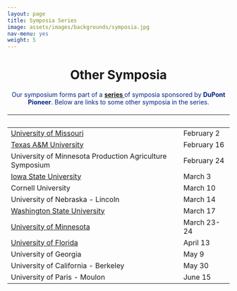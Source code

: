 ```yaml
---
layout: page
title: Symposia Series
image: assets/images/backgrounds/symposia.jpg
nav-menu: yes
weight: 5
---
```


<!-- Main -->
<div id="main" class="alt">

<!-- One -->

<div class="inner">
<center>

<h1>Other Symposia</h1>

</center>

<!-- Content -->
<!-- Table -->

<center>
<p style="color:#002285;">Our symposium forms part of a <b><a href="http://www.pioneer.com/home/site/about/template.CONTENT/guid.1E31353B-AE47-AC0D-027C-652DA4E01A32"> series </a></b> of symposia sponsored by <b>DuPont Pioneer</b>. Below are links to some other symposia in the series.</p>
</center>

<h6>
<div class="table-wrapper">
<table>
<thead>
<tr>
<th>&nbsp;</th>
<th>&nbsp;</th>
</tr>
</thead>

<tbody>

<tr>
<td><a href="http://mupioneersymposium.org/">University of Missouri</a></td><td>February 2</td>
</tr>

<tr>
<td><a href="http://plantbreedingsymposium.com/">Texas A&amp;M University</a></td><td>February 16</td>
</tr>

<tr>
<td>University of Minnesota Production Agriculture Symposium</td><td>February 24</td>
</tr>

<tr>
<td><a href="http://www.plantbreeding.iastate.edu/Current_Symposium/Symposium_Main.html">Iowa State University</a></td><td>March 3</td>
</tr>

<tr>
<td>Cornell University</td><td>March 10</td>
</tr>

<tr>
<td>University of Nebraska -&nbsp;Lincoln</td><td>March 14</td>
</tr>

<tr>
<td><a href="http://cahnrs.wsu.edu/pioneeringideas2017/">Washington State University</a></td><td>March 17</td>
</tr>

<tr>
<td><a href="http://plantsciencesymposium.umn.edu/">University of Minnesota</a></td><td>March 23-24</td>
</tr>

<tr>
<td><a href="http://www.ufplants.org">University of Florida</a></td><td>April 13</td>
</tr>

<tr>
<td>University of Georgia</td><td>May 9</td>
</tr>

<tr>
<td>University of California - Berkeley</td><td>May 30&nbsp;</td>
</tr>

<tr>
<td>University of Paris -&nbsp;Moulon</td><td>June 15</td>
</tr>

</tbody>
</table>

</div>
</h6>
</div>
